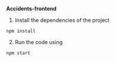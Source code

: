 
**Accidents-frontend**

1) Install the dependencies of the project
 ```
npm install
```

2) Run the code using
```
npm start
```
